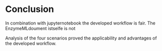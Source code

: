 # Conclusion

In combination with jupyternotebook the developed workflow is fair. The EnzymeMLdoument istselfe is not

Analysis of the four scenarios proved the applicability and advantages of the developed workflow.
